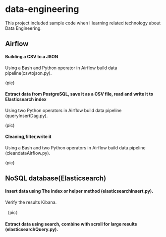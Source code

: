 # data-engineering

This project included sample code when I learning related technology about Data Engineering.
## Airflow
####  Building a CSV to a JSON  
Using a Bash and Python operator in Airflow build data pipeline(csvtojson.py).

(pic)

####  Extract data from PostgreSQL, save it as a CSV file, read and write it to  Elasticsearch index
Using  two Python operators in Airflow build data pipeline (queryInsertDag.py).

(pic)

#### Cleaning,filter,write it

Using a Bash and two Python operators in Airflow build data pipeline (cleandataAirflow.py).

(pic)


## NoSQL database(Elasticsearch) 
#### Insert data using The index or helper method (elasticsearchInsert.py).

Verify the results Kibana.

（pic）

#### Extract data using search, combine with scroll for large results (elasticsearchQuery.py).






